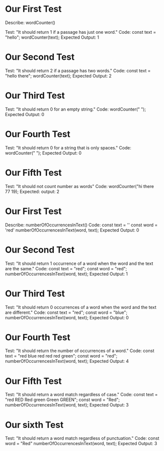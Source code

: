 # Our First Test
Describe: wordCounter()

Test: "It should return 1 if a passage has just one word."
Code:
const text = "hello";
wordCounter(text);
Expected Output: 1


# Our Second Test
Test: "It should return 2 if a passage has two words."
Code:
const text = "hello there";
wordCounter(text);
Expected Output: 2

# Our Third Test
Test: "It should return 0 for an empty string."
Code: wordCounter(" ");
Expected Output: 0


# Our Fourth Test
Test: "It should return 0 for a string that is only spaces."
Code: wordCounter("            ");
Expected Output: 0


# Our Fifth Test
Test: "It should not count number as words"
Code: wordCounter("hi there 77 19);
Expected: output: 2


# Our First Test
Describe: numberOfOccurrencesInText()
Code: 
const text = ''
const word = 'red'
numberOfOccurrencesInText(word, text);
Expected Output: 0


# Our Second Test
Test: "It should return 1 occurrence of a word when the word and the text are the same."
Code:
const text = "red";
const word = "red";
numberOfOccurrencesInText(word, text);
Expected Output: 1


# Our Third Test
Test: "It should return 0 occurrences of a word when the word and the text are different."
Code:
const text = "red";
const word = "blue";
numberOfOccurrencesInText(word, text);
Expected Output: 0


# Our Fourth Test
Test: "It should return the number of occurrences of a word."
Code:
const text = "red blue red red red green";
const word = "red";
numberOfOccurrencesInText(word, text);
Expected Output: 4


# Our Fifth Test
Test: "It should return a word match regardless of case."
Code:
const text = "red RED Red green Green GREEN";
const word = "Red";
numberOfOccurrencesInText(word, text);
Expected Output: 3


# Our sixth Test
Test: "It should return a word match regardless of punctuation."
Code:
const word = "Red"
numberOfOccurrencesInText(word, text);
Expected Output: 3